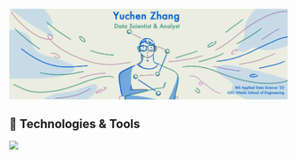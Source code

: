 <!--
**Anthonyive/anthonyive** is a ✨ _special_ ✨ repository because its `README.md` (this file) appears on your GitHub profile.

Here are some ideas to get you started:

- 🔭 I’m currently working on ...
- 🌱 I’m currently learning ...
- 👯 I’m looking to collaborate on ...
- 🤔 I’m looking for help with ...
- 💬 Ask me about ...
- 📫 How to reach me: ...
- 😄 Pronouns: ...
- ⚡ Fun fact: ...
-->

![header](./images/header-with-title.png)

## 🔨 Technologies & Tools
![](https://img.shields.io/badge/platform-macOSSpace|SpaceWindows_|_Linux-informational?style=flat&logo=<LOGO_NAME>&logoColor=white&color=2bbc8a)
